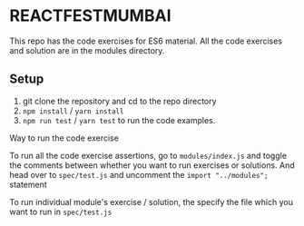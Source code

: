 # REACTFESTMUMBAI

This repo has the code exercises for ES6 material. All the code exercises and solution are in the modules directory.

## Setup

1.  git clone the repository and cd to the repo directory
2.  `npm install` / `yarn install`
3.  `npm run test` / `yarn test` to run the code examples.

Way to run the code exercise

To run all the code exercise assertions, go to `modules/index.js` and toggle the comments between whether you want to run exercises or solutions. And head over to `spec/test.js` and uncomment the `import "../modules";` statement

To run individual module's exercise / solution, the specify the file which you want to run in `spec/test.js`
